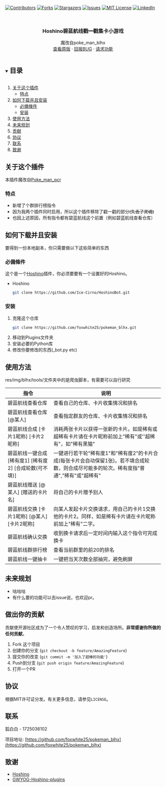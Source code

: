 [![Contributors][contributors-shield]][contributors-url]
[![Forks][forks-shield]][forks-url]
[![Stargazers][stars-shield]][stars-url]
[![Issues][issues-shield]][issues-url]
[![MIT License][license-shield]][license-url]
[![LinkedIn][linkedin-shield]][linkedin-url]



<!-- PROJECT LOGO -->
<br />
<p align="center">

  <h3 align="center">Hoshino碧蓝航线<del>戳一戳</del>集卡小游戏</h3>

  <p align="center">
    魔改自poke_man_blhx
    <br />
    <a href="https://github.com/GWYOG/GWYOG-Hoshino-plugins">查看原版</a>
    ·
    <a href="https://github.com/foxwhite25/pokeman_blhx/issues">回报BUG</a>
    ·
    <a href="https://github.com/foxwhite25/pokeman_blhx/issues">请求功能</a>
  </p>
</p>



<!-- 目录 -->
<details open="open">
  <summary><h2 style="display: inline-block">目录</h2></summary>
  <ol>
    <li>
      <a href="#关于这个插件">关于这个插件</a>
      <ul>
        <li><a href="#特点">特点</a></li>
      </ul>
    </li>
    <li>
      <a href="#如何下载并且安装">如何下载并且安装</a>
      <ul>
        <li><a href="#必備條件">必備條件</a></li>
        <li><a href="#安装">安装</a></li>
      </ul>
    </li>
    <li><a href="#使用方法">使用方法</a></li>
    <li><a href="#未来规划">未来规划</a></li>
    <li><a href="#贡献">贡献</a></li>
    <li><a href="#协议">协议</a></li>
    <li><a href="#联系">联系</a></li>
    <li><a href="#致谢">致谢</a></li>
  </ol>
</details>



<!-- 关于这个插件 -->
## 关于这个插件
本插件魔改自<a href="https://github.com/GWYOG/GWYOG-Hoshino-plugins">Poke_man_pcr</a>
### 特点

* []()新增了个群排行榜指令
* []()因为我两个插件同时启用，所以这个插件移除了戳一戳的部分<del>(失去了灵魂)</del>
* []()也因上述原因，所有指令都有碧蓝航线这个前置（例如碧蓝航线查看仓库）



<!-- 如何安装 -->
## 如何下载并且安装

要得到一份本地副本，你只需要做以下这些简单的东西

### 必備條件

这个是一个<a href="https://github.com/Ice-Cirno/HoshinoBot/">Hoshino</a>插件，你必须要要有一个设置好的Hoshino。
* Hoshino
  ```sh
  git clone https://github.com/Ice-Cirno/HoshinoBot.git
  ```
### 安装

1. 克隆这个仓库
   ```sh
   git clone https://github.com/foxwhite25/pokeman_blhx.git
   ```
2. 移动到Plugins文件夹
3. 安装必要的Python库
4. 修改你要修改的东西(_bot.py etc)


<!-- USAGE EXAMPLES -->
## 使用方法

res/img/blhx/tools/文件夹中的是爬虫脚本，有需要可以自行研究

|指令|说明|
|-----|-----|
|碧蓝航线查看仓库 |查看自己的仓库、卡片收集情况和排名|
|碧蓝航线查看仓库 [@某人]|查看指定群友的仓库、卡片收集情况和排名|
|碧蓝航线合成 [卡片1昵称] [卡片2昵称]|消耗两张卡片以获得一张新的卡片。如是稀有或超稀有卡片请在卡片昵称前加上"稀有"或''超稀有"，如"稀有黑猫"|
|碧蓝航线一键合成 [稀有度1] [稀有度2] [合成轮数(可不填)]|一键进行若干轮"稀有度1"和"稀有度2"的卡片合成(每张卡片会自动保留1张)。若不填合成轮数，则合成尽可能多的轮次。稀有度指"普通","稀有"或"超稀有"|
|碧蓝航线赠送 [@某人] [赠送的卡片名]|将自己的卡片赠予别人|
|碧蓝航线交换 [卡片1昵称] [@某人] [卡片2昵称] |向某人发起卡片交换请求，用自己的卡片1交换他的卡片2。同样，如是稀有卡片请在卡片昵称前加上"稀有"二字。|
|碧蓝航线确认交换 |收到换卡请求后一定时间内输入这个指令可完成换卡|
|碧蓝航线群排行榜 |查看当前群里的前20的排名|
|碧蓝航线一键抽卡 |一键把当天次数全部抽完，避免刷屏|


<!-- 未来规划 -->
## 未来规划
* 咕咕咕
* 有什么要的功能可以去issue说，也欢迎pr。

<!-- 做出你的贡献 -->
## 做出你的贡献

贡献使开源社区成为了一个令人赞叹的学习，启发和创造场所。**非常感谢你所做的任何贡献**。

1. Fork 这个项目
2. 创建你的分支 (`git checkout -b feature/AmazingFeature`)
3. 提交你的改变 (`git commit -m '加入了超棒的功能'`)
4. Push到分支 (`git push origin feature/AmazingFeature`)
5. 打开一个PR



<!-- LICENSE -->
## 协议

根据MIT许可证分发。有关更多信息，请参见`LICENSE`。



<!-- CONTACT -->
## 联系

狐白白 - 1725036102 

项目地址: [https://github.com/foxwhite25/pokeman_blhx](https://github.com/foxwhite25/pokeman_blhx)



<!-- ACKNOWLEDGEMENTS -->
## 致谢

* []()<a href="https://github.com/Ice-Cirno/HoshinoBot/">Hoshino</a>
* []()<a href="https://github.com/GWYOG/GWYOG-Hoshino-plugins">GWYOG-Hoshino-plugins</a>





<!-- MARKDOWN LINKS & IMAGES -->
<!-- https://www.markdownguide.org/basic-syntax/#reference-style-links -->
[contributors-shield]: https://img.shields.io/github/contributors/foxwhite25/pokeman_blhx.svg?style=for-the-badge
[contributors-url]: https://github.com/foxwhite25/pokeman_blhx/graphs/contributors
[forks-shield]: https://img.shields.io/github/forks/foxwhite25/pokeman_blhx.svg?style=for-the-badge
[forks-url]: https://github.com/foxwhite25/pokeman_blhx/network/members
[stars-shield]: https://img.shields.io/github/stars/foxwhite25/pokeman_blhx.svg?style=for-the-badge
[stars-url]: https://github.com/foxwhite25/pokeman_blhx/stargazers
[issues-shield]: https://img.shields.io/github/issues/foxwhite25/pokeman_blhx.svg?style=for-the-badge
[issues-url]: https://github.com/foxwhite25/pokeman_blhx/issues
[license-shield]: https://img.shields.io/github/license/foxwhite25/pokeman_blhx.svg?style=for-the-badge
[license-url]: https://github.com/foxwhite25/pokeman_blhx/blob/master/LICENSE
[linkedin-shield]: https://img.shields.io/badge/-LinkedIn-black.svg?style=for-the-badge&logo=linkedin&colorB=555
[linkedin-url]: https://linkedin.com/in/foxwhite25
